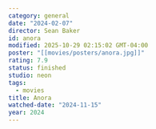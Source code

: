 ```yaml
---
category: general
date: "2024-02-07"
director: Sean Baker
id: anora
modified: 2025-10-29 02:15:02 GMT-04:00
poster: "[[movies/posters/anora.jpg]]"
rating: 7.9
status: finished
studio: neon
tags:
  - movies
title: Anora
watched-date: "2024-11-15"
year: 2024
---
```

